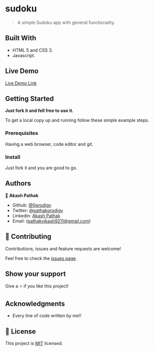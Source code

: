 # sudoku
> A simple Sudoku app with general functionality.


## Built With

- HTML 5 and CSS 3.
- Javascript.

## Live Demo

[Live Demo Link](https://0prodigy.github.io/sudoku/index.html)

## Getting Started

**Just fork it and fell free to use it.**

To get a local copy up and running follow these simple example steps.

### Prerequisites

Having a web browser, code editor and git.

### Install

Just fork it and you are good to go.

## Authors

👤 **Akash Pathak**

- Github: [@0prodigy](https://github.com/0prodigy)
- Twitter: [@pathakprodigy](https://twitter.com/pathakprodigy)
- Linkedin: [Akash Pathak](https://www.linkedin.com/in/akash-pathak-0796a7165)
- Email: (pathakvikash9211@gmail.com)

## 🤝 Contributing

Contributions, issues and feature requests are welcome!

Feel free to check the [issues page](https://0prodigy.github.io/visual-sorting/./issues).

## Show your support

Give a ⭐️ if you like this project!

## Acknowledgments

- Every line of code written by me!!

## 📝 License

This project is [MIT](./LICENSE) licensed.
